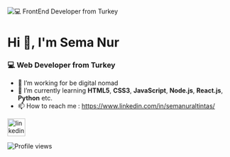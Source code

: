 ![ 💻  FrontEnd Developer from Turkey](https://images.unsplash.com/photo-1515780010305-0d4bbd149cda?ixlib=rb-1.2.1&ixid=MnwxMjA3fDB8MHxwaG90by1wYWdlfHx8fGVufDB8fHx8&auto=format&fit=crop&w=500&q=80)
# Hi 👋, I'm Sema Nur
###  💻  Web Developer from Turkey
- 🔭 I’m working for be digital nomad
- 🌱 I’m currently learning **HTML5**, **CSS3**, **JavaScript**, **Node.js**, **React.js**, **Python** etc.
- 📫 How to reach me : https://www.linkedin.com/in/semanuraltintas/




[<img src='https://cdn.jsdelivr.net/npm/simple-icons@3.0.1/icons/linkedin.svg' alt='linkedin' height='40'>](https://www.linkedin.com/in/semanuraltintas)  



![Profile views](https://gpvc.arturio.dev/semanuraltintas)  
